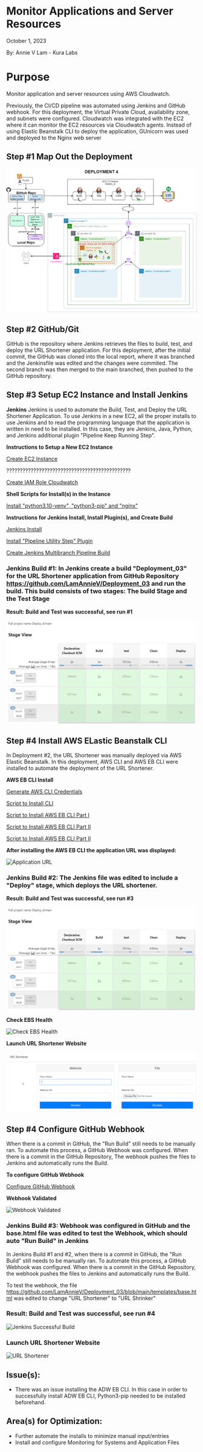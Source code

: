 # Monitor Applications and Server Resources

October 1, 2023

By:  Annie V Lam - Kura Labs

# Purpose

Monitor application and server resources using AWS Cloudwatch.

Previously, the CI/CD pipeline was automated using Jenkins and GitHub webhook.  For this deployment, the Virtual Private Cloud, availability zone, and subnets were configured. Cloudwatch was integrated with the EC2 where it can monitor the EC2 resources via Cloudwatch agents. Instead of using Elastic Beanstalk CLI to deploy the application, GUnicorn was used and deployed to the Nginx web server

## Step #1 Map Out the Deployment

![Deployment Flowchart](Images/Deployment_Pipeline.png)

## Step #2 GitHub/Git

GitHub is the repository where Jenkins retrieves the files to build, test, and deploy the URL Shortener application.  For this deployment, after the initial commit, the GitHub was cloned into the local report, where it was branched and the Jenkinsfile was edited and the changes were commited.  The second branch was then merged to the main branched, then pushed to the GitHub repository.

## Step #3 Setup EC2 Instance and Install Jenkins

**Jenkins**
Jenkins is used to automate the Build, Test, and Deploy the URL Shortener Application.  To use Jenkins in a new EC2, all the proper installs to use Jenkins and to read the programming language that the application is written in need to be installed. In this case, they are Jenkins, Java, Python, and Jenkins additional plugin "Pipeline Keep Running Step".

**Instructions to Setup a New EC2 Instance**

[Create EC2 Instance](https://github.com/LamAnnieV/Create_EC2_Instance/blob/main/Create_EC2_Instance.md)

??????????????????????????????????????????????

[Create IAM Role Cloudwatch]()

**Shell Scripts for Install(s) in the Instance**

[Install "python3.10-venv", "python3-pip" and "nginx"](https://github.com/LamAnnieV/Instance_Installs/blob/main/02_other_installs.sh)

**Instructions for Jenkins Install, Install Plugin(s), and Create Build**

[Jenkins Install](https://github.com/LamAnnieV/Instance_Installs/blob/main/01_jenkins_installs.sh)

[Install "Pipeline Utility Step" Plugin](https://github.com/LamAnnieV/Jenkins/blob/main/Install_Pipeline_Keep_Running_Step.md)

[Create Jenkins Multibranch Pipeline Build](https://github.com/LamAnnieV/Jenkins/blob/main/Jenkins_Multibranch_Pipeline_Build.md)

### Jenkins Build #1:  In Jenkins create a build "Deployment_03" for the URL Shortener application from GitHub Repository https://github.com/LamAnnieV/Deployment_03 and run the build.  This build consists of two stages:  The build Stage and the Test Stage

**Result:  Build and Test was successful, see run #1**

![Jenkins Successful Build: See Run #1](Images/Jenkins_Success.png)

## Step #4 Install AWS ELastic Beanstalk CLI

In Deployment #2, the URL Shortener was manually deployed via AWS Elastic Beanstalk.  In this deployment, AWS CLI and AWS EB CLI were installed to automate the deployment of the URL Shortener.

**AWS EB CLI Install**

[Generate AWS CLI Credentials](https://github.com/LamAnnieV/Setup_AWS/blob/main/Generate_AWS_CLI_Credentials.md)

[Script to Install CLI](https://github.com/LamAnnieV/Instance_Installs/blob/ec378d89c22c95a909cb1283516e633ab6c9b153/03_CLI_installs.sh)

[Script to Install AWS EB CLI Part I](https://github.com/LamAnnieV/Instance_Installs/blob/main/04A_AWS_EB_CLI_install.sh)

[Script to Install AWS EB CLI Part II](https://github.com/LamAnnieV/Instance_Installs/blob/main/04B_AWS_EB_CLI_install.sh)

[Script to Install AWS EB CLI Part II](https://github.com/LamAnnieV/Instance_Installs/blob/main/04C_AWS_EB_CLI_install.sh)

**After installing the AWS EB CLI the application URL was displayed:**

![Application URL](Images/URL_Website.png)

### Jenkins Build #2:  The Jenkins file was edited to include a "Deploy" stage, which deploys the URL shortener.

**Result:  Build and Test was successful, see run #3**

![Jenkins Successful Build: See Run #1](Images/Jenkins_Success.png)

**Check EBS Health**

![Check EBS Health](Images/EBS_Health.png)

**Launch URL Shortener Website**

![URL Shortener](Images/URL_Shortener.png)

## Step #4 Configure GitHub Webhook

When there is a commit in GitHub, the "Run Build" still needs to be manually ran.  To automate this process, a GitHub Webhook was configured.  When there is a commit in the GitHub Repository, The webhook pushes the files to Jenkins and automatically runs the Build.

**To configure GitHub Webhook**

[Configure GitHub Webhook](https://github.com/LamAnnieV/GitHub/blob/main/Configure_GitHub_Webhook.md)

**Webhook Validated**

![Webhook Validated](Images/webhook_response.png)

### Jenkins Build #3: Webhook was configured in GitHub and the base.html file was edited to test the Webhook, which should auto "Run Build" in Jenkins

In Jenkins Build #1 and #2, when there is a commit in GitHub, the "Run Build" still needs to be manually ran.  To automate this process, a GitHub Webhook was configured.  When there is a commit in the GitHub Repository, the webhook pushes the files to Jenkins and automatically runs the Build.

To test the webhook, the file https://github.com/LamAnnieV/Deployment_03/blob/main/templates/base.html was edited to change "URL Shortener" to "URL Shrinker"

### Result:  Build and Test was successful, see run #4

![Jenkins Successful Build](Images/Jenkins_Webhook.png)

### Launch URL Shortener Website

![URL Shortener](Images/Tested_Webhook.png)

## Issue(s): 

- There was an issue installing the ADW EB CLI.  In this case in order to successfully install ADW EB CLI, Python3-pip needed to be installed beforehand.
            
## Area(s) for Optimization:

- Further automate the installs to minimize manual input/entries
- Install and configure Monitoring for Systems and Application Files
  
